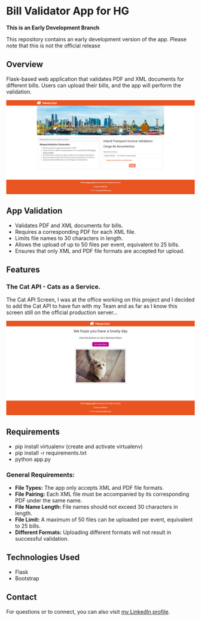 ﻿# Bill Validator App for HG

**This is an Early Development Branch**

This repository contains an early development version of the app. Please note that this is not the official release 

## Overview

Flask-based web application that validates PDF and XML documents for different bills. Users can upload their bills, and the app will perform the validation.

![App Screenshot](static/ss01.png)

## App Validation

- Validates PDF and XML documents for bills.
- Requires a corresponding PDF for each XML file.
- Limits file names to 30 characters in length.
- Allows the upload of up to 50 files per event, equivalent to 25 bills.
- Ensures that only XML and PDF file formats are accepted for upload.

## Features

### The Cat API - Cats as a Service. 

The Cat API Screen, I was at the office working on this project and I decided to add the Cat API to have fun with my Team and as far as I know this screen still on the official production server...

![App Screenshot](static/ss02.png)

## Requirements

- pip install virtualenv (create and activate virtualenv)
- pip install -r requirements.txt
- python app.py

### General Requirements:

- **File Types:** The app only accepts XML and PDF file formats.
- **File Pairing:** Each XML file must be accompanied by its corresponding PDF under the same name.
- **File Name Length:** File names should not exceed 30 characters in length.
- **File Limit:** A maximum of 50 files can be uploaded per event, equivalent to 25 bills.
- **Different Formats:** Uploading different formats will not result in successful validation.

## Technologies Used

- Flask
- Bootstrap

## Contact

For questions or to connect, you can also visit [my LinkedIn profile](https://www.linkedin.com/in/miranda10am/).

